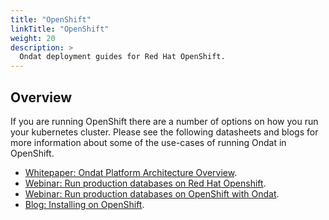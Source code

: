 ```yaml
---
title: "OpenShift"
linkTitle: "OpenShift"
weight: 20
description: >
  Ondat deployment guides for Red Hat OpenShift.
---
```


## Overview

If you are running OpenShift there are a number of options on how you run your kubernetes cluster. Please see the following datasheets and blogs for more information about some of the use-cases of running Ondat in OpenShift.
- [Whitepaper: Ondat Platform Architecture Overview](https://3402546.fs1.hubspotusercontent-na1.net/hubfs/3402546/Ondat%20-%20Platform%20Architecture.pdf).
- [Webinar: Run production databases on Red Hat Openshift](https://www.ondat.io/webinars/run-production-databases-on-red-hat-openshift-with-ondat).
- [Webinar: Run production databases on OpenShift with Ondat](https://www.ondat.io/webinars/run-production-databases-on-red-hat-openshift-with-ondat).
- [Blog: Installing on OpenShift](https://www.ondat.io/blog/demo-installing-storageos-on-openshift-4).
